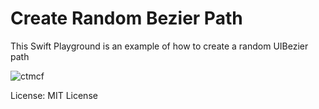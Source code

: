# Create Random Bezier Path
This Swift Playground is an example of how to create a random UIBezier path

![ctmcf](https://cloud.githubusercontent.com/assets/10573489/16562632/f15c7a1a-41cb-11e6-98e7-65f03b96be71.gif)


License: MIT License



